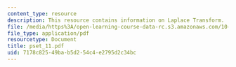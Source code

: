 ```yaml
---
content_type: resource
description: This resource contains information on Laplace Transform.
file: /media/https%3A/open-learning-course-data-rc.s3.amazonaws.com/10-450-process-dynamics-operations-and-control-spring-2006/7178c82549bab5d254c4e2795d2c34bc_pset_11.pdf
file_type: application/pdf
resourcetype: Document
title: pset_11.pdf
uid: 7178c825-49ba-b5d2-54c4-e2795d2c34bc
---
```

